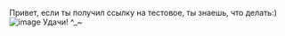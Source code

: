 Привет, если ты получил ссылку на тестовое, ты знаешь, что делать:)
![image](https://user-images.githubusercontent.com/90092473/194316391-26814ec4-c59c-44a0-9305-5a782f69735e.png)
Удачи! ^_~
